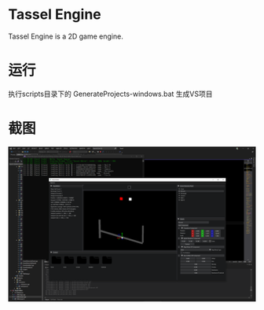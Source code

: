 # Tassel Engine

Tassel Engine is a 2D game engine.

# 运行
执行scripts目录下的 GenerateProjects-windows.bat 生成VS项目

# 截图
![image](images/Screenshot.png)
